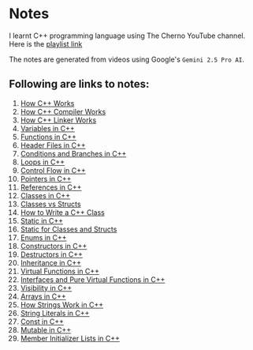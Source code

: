# Notes
I learnt C++ programming language using The Cherno YouTube channel.
Here is the [playlist link](https://youtube.com/playlist?list=PLlrATfBNZ98dudnM48yfGUldqGD0S4FFb&si=vY6FUBC7gqDI3Hvg)

The notes are generated from videos using Google's `Gemini 2.5 Pro AI`.

## Following are links to notes:

1. [How C++ Works](Language_Notes/005_how_cpp_works.md)
2. [How C++ Compiler Works](Language_Notes/006_how_cpp_compiler_works.md)
3. [How C++ Linker Works](Language_Notes/007_how_cpp_linter_works.md)
4. [Variables in C++](Language_Notes/008_variables_in_cpp.md)
5. [Functions in C++](Language_Notes/009_functions_in_cpp.md)
6. [Header Files in C++](Language_Notes/010_cpp_header_files.md)
7. [Conditions and Branches in C++](Language_Notes/012_conditions_and_branches_in_cpp.md)
8. [Loops in C++](Language_Notes/014_loops_in_cpp.md)
9. [Control Flow in C++](Language_Notes/015_control_flow_in_cpp.md)
10. [Pointers in C++](Language_Notes/016_pointers_in_cpp.md)
11. [References in C++](Language_Notes/017_references_in_cpp.md)
12. [Classes in C++](Language_Notes/018_classes_in_cpp.md)
13. [Classes vs Structs](Language_Notes/019_classes_vs_structs.md)
14. [How to Write a C++ Class](Language_Notes/020_how_to_write_a_cpp_class.md)
15. [Static in C++](Language_Notes/021_static_in_cpp.md)
16. [Static for Classes and Structs](Language_Notes/022_static_for_classes_and_structs.md)
17. [Enums in C++](Language_Notes/023_enums_in_cpp.md)
18. [Constructors in C++](Language_Notes/024_constructors_in_cpp.md)
19. [Destructors in C++](Language_Notes/025_destructors_in_cpp.md)
20. [Inheritance in C++](Language_Notes/026_inheritance.md)
21. [Virtual Functions in C++](Language_Notes/027_virtual_functions.md)
22. [Interfaces and Pure Virtual Functions in C++](Language_Notes/028_interfaces_pure_virtual_functions.md)
23. [Visibility in C++](Language_Notes/029_visibility_in_cpp.md)
24. [Arrays in C++](Language_Notes/030_arrays_in_cpp.md)
25. [How Strings Work in C++](Language_Notes/031_how_strings_work_in_cpp.md)
26. [String Literals in C++](Language_Notes/032_string_literals.md)
27. [Const in C++](Language_Notes/033_const_in_cpp.md)
28. [Mutable in C++](Language_Notes/034_mutable_keyword_in_cpp.md)
29. [Member Initializer Lists in C++](Language_Notes/035_member_init_lists.md)
